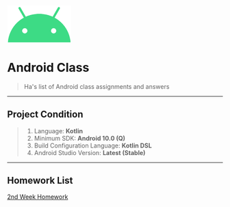 <img src="./README/ic_android.png" width="150px">

# Android Class
> Ha's list of Android class assignments and answers
---
## Project Condition
> 1. Language: <b>Kotlin</b>
> 2. Minimum SDK: <b>Android 10.0 (Q)</b>
> 3. Build Configuration Language: <b>Kotlin DSL</b>
> 4. Android Studio Version: <b>Latest (Stable)</b>
---
## Homework List
[2nd Week Homework](./Week_02/README.md)<br>